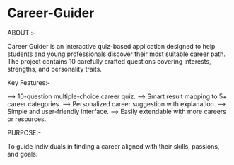 # Career-Guider

ABOUT :-

Career Guider is an interactive quiz-based application designed to help students and young professionals discover their most suitable career path. The project contains 10 carefully crafted questions covering interests, strengths, and personality traits.

Key Features:-

--> 10-question multiple-choice career quiz.
--> Smart result mapping to 5+ career categories.
--> Personalized career suggestion with explanation.
--> Simple and user-friendly interface.
--> Easily extendable with more careers or resources.

PURPOSE:-

To guide individuals in finding a career aligned with their skills, passions, and goals. 
